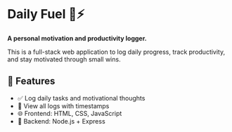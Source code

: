 # Daily Fuel 🧠⚡️

**A personal motivation and productivity logger.**

This is a full-stack web application to log daily progress, track productivity, and stay motivated through small wins.


## 🔧 Features

- ✅ Log daily tasks and motivational thoughts
- 📅 View all logs with timestamps
- 🌐 Frontend: HTML, CSS, JavaScript
- 🚀 Backend: Node.js + Express



